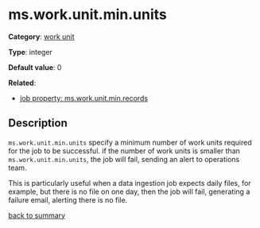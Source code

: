 # ms.work.unit.min.units

**Category**: [work unit](https://github.com/linkedin/data-integration-library/blob/master/docs/parameters/work-unit-parameters.md)

**Type**: integer

**Default value**: 0

**Related**:
 - [job property: ms.work.unit.min.records](https://github.com/linkedin/data-integration-library/blob/master/docs/parameters/ms.work.unit.min.records.md)
 
## Description

`ms.work.unit.min.units` specify a minimum number of work units required for the job to be successful. 
if the number of work units is smaller than `ms.work.unit.min.units`, the job will fail, sending an 
alert to operations team. 

This is particularly useful when a data ingestion job expects daily files, for example, but there
is no file on one day, then the job will fail, generating a failure email, alerting there is no
file. 

[back to summary](https://github.com/linkedin/data-integration-library/blob/master/docs/parameters/summary.md)